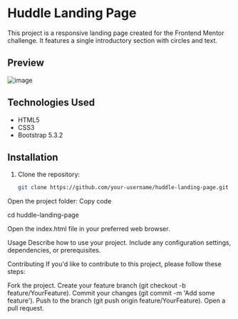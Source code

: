 # Huddle Landing Page

This project is a responsive landing page created for the Frontend Mentor challenge. It features a single introductory section with circles and text.


## Preview



![image](https://github.com/SebastianK2000/Huddle_LandingPage/assets/127401994/79d7d7f8-5dc0-4fad-8d2a-9db606ced732)




## Technologies Used

- HTML5
- CSS3
- Bootstrap 5.3.2

## Installation

1. Clone the repository:

   ```bash
   git clone https://github.com/your-username/huddle-landing-page.git
   
Open the project folder:
Copy code

cd huddle-landing-page

Open the index.html file in your preferred web browser.

Usage
Describe how to use your project. Include any configuration settings, dependencies, or prerequisites.

Contributing
If you'd like to contribute to this project, please follow these steps:

Fork the project.
Create your feature branch (git checkout -b feature/YourFeature).
Commit your changes (git commit -m 'Add some feature').
Push to the branch (git push origin feature/YourFeature).
Open a pull request.
